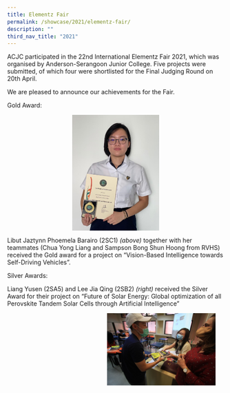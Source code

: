 ```yaml
---
title: Elementz Fair
permalink: /showcase/2021/elementz-fair/
description: ""
third_nav_title: "2021"
---
```

ACJC participated in the 22nd International Elementz Fair 2021, which was organised by Anderson-Serangoon Junior College. Five projects were submitted, of which four were shortlisted for the Final Judging Round on 20th April.&nbsp;
  

We are pleased to announce our achievements for the Fair.  

  

Gold Award:  

<style>  
img {  
  display: block;  
  margin-left: auto;  
  margin-right: auto;  
}  
</style>  
<img style="width:40%;" src="/images/Libut.jpeg">  
  


Libut Jaztynn Phoemela Barairo (2SC1)&nbsp;_(above)_&nbsp;together with her teammates (Chua Yong Liang and Sampson Bong Shun Hoong from RVHS) received the Gold award for a project on “Vision-Based Intelligence towards Self-Driving Vehicles”.

Silver Awards:

Liang Yusen (2SA5) and Lee Jia Qing (2SB2)&nbsp;_(right)_&nbsp;received the Silver Award for their project on “Future of Solar Energy: Global optimization of all Perovskite Tandem Solar Cells through Artificial Intelligence” 

<img src="/images/Receiving%20results%20from%20the%20form%20teachers.jpeg" style="width: 50%; margin-right:20px;" align="right">